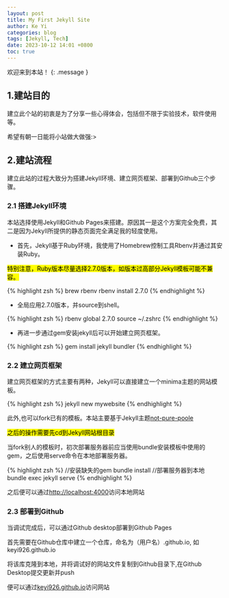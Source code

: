 ```yaml
---
layout: post
title: My First Jekyll Site
author: Ke Yi
categories: blog
tags: [Jekyll, Tech]
date: 2023-10-12 14:01 +0800
toc: true
---
```

欢迎来到本站！
{: .message }

## 1.建站目的
建立此个站的初衷是为了分享一些心得体会，包括但不限于实验技术，软件使用等。

希望有朝一日能将小站做大做强:>

## 2.建站流程
建立此站的过程大致分为搭建Jekyll环境、建立网页框架、部署到Github三个步骤。

### 2.1 搭建Jekyll环境
本站选择使用Jekyll和Github Pages来搭建。原因其一是这个方案完全免费，其二是因为Jekyll所提供的静态页面完全满足我的轻度使用。

- 首先，Jekyll基于Ruby环境，我使用了Homebrew控制工具Rbenv并通过其安装Ruby。

<mark>特别注意，Ruby版本尽量选择2.7.0版本，如版本过高部分Jekyll模板可能不兼容。</mark>

{% highlight zsh %}
brew rbenv
rbenv install 2.7.0
{% endhighlight %}

- 全局应用2.7.0版本，并source到shell。

{% highlight zsh %}
rbenv global 2.7.0
source ~/.zshrc
{% endhighlight %}

- 再进一步通过gem安装jekyll后可以开始建立网页框架。

{% highlight zsh %}
gem install jekyll bundler
{% endhighlight %}


### 2.2 建立网页框架
建立网页框架的方式主要有两种，Jekyll可以直接建立一个minima主题的网站模板。

{% highlight zsh %}
jekyll new mywebsite
{% endhighlight %}

此外,也可以fork已有的模板。本站主要基于Jekyll主题[not-pure-poole](https://github.com/vszhub/not-pure-poole)

<mark>之后的操作需要先cd到Jekyll网站根目录</mark>

当fork别人的模板时，初次部署服务器前应当使用bundle安装模板中使用的gem，之后使用serve命令在本地部署服务器。

{% highlight zsh %}
//安装缺失的gem
bundle install
//部署服务器到本地
bundle exec jekyll serve
{% endhighlight %}

之后便可以通过[http://localhost:4000](http://localhost:4000)访问本地网站

### 2.3 部署到Github
当调试完成后，可以通过Github desktop部署到Github Pages

首先需要在Github仓库中建立一个仓库，命名为（用户名）.github.io, 如keyi926.github.io

将该库克隆到本地，并将调试好的网站文件复制到Github目录下,在Github Desktop提交更新并push

便可以通过[keyi926.github.io](http://keyi926.github.io)访问网站
